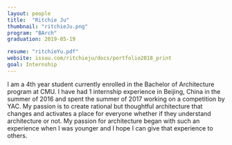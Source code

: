 ```yaml
---
layout: people
title:  "Ritchie Ju"
thumbnail: "ritchieJu.png"
program: "BArch"
graduation: 2019-05-19

resume: "ritchieYu.pdf"
website: issuu.com/ritchieju/docs/portfolio2018_print
goal: Internship
---
```


I am a 4th year student currently enrolled in the Bachelor of Architecture program at CMU. I have had 1 internship experience in Beijing, China in the summer of 2016 and spent the summer of 2017 working on a competition by YAC. My passion is to create rational but thoughtful architecture that changes and activates a place for everyone whether if they understand architecture or not. My passion for architecture began with such an experience when I was younger and I hope I can give that experience to others.
